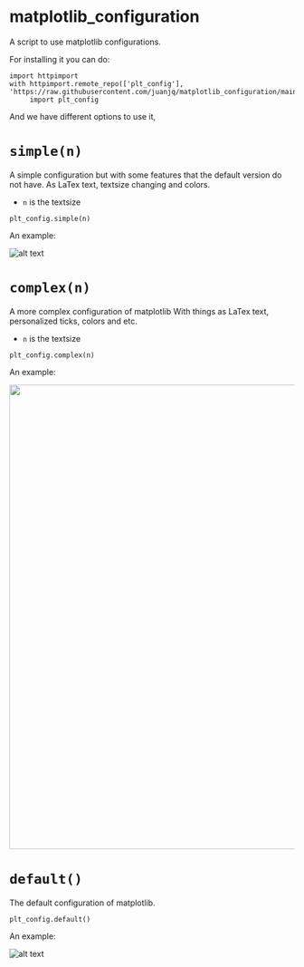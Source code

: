 # matplotlib_configuration
A script to use matplotlib configurations.

For installing it you can do:

```
import httpimport
with httpimport.remote_repo(['plt_config'], 'https://raw.githubusercontent.com/juanjq/matplotlib_configuration/main'):
     import plt_config 
```

And we have different options to use it,

# `simple(n)`
A simple configuration but with some features that the default version do not have. As LaTex text, textsize changing and colors.

* `n` is the textsize
 
```plt_config.simple(n)```

An example:

![alt text](https://github.com/juanjq/matplotlib_configuration/blob/main/data/simple.png?raw=true)


# `complex(n)`
A more complex configuration of matplotlib With things as LaTex text, personalized ticks, colors and etc.

* `n` is the textsize
 
```plt_config.complex(n)```

An example:

<img src="https://github.com/juanjq/matplotlib_configuration/blob/main/data/complex.png?raw=true" width="820">


# `default()`
The default configuration of matplotlib.
 
```plt_config.default()```

An example:

![alt text](https://github.com/juanjq/matplotlib_configuration/blob/main/data/default.png?raw=true)

